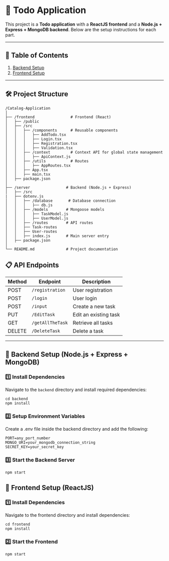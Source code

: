 # 📝  Todo Application

This project is a **Todo application** with a **ReactJS frontend** and a **Node.js + Express + MongoDB backend**. Below are the setup instructions for each part.

---

## 📌 Table of Contents
1. [Backend Setup](#-backend-setup-nodejs--express--mongodb)
2. [Frontend Setup](#-frontend-setup-reactjs--tailwindcss)

---

## 🛠️ Project Structure

```
/Catalog-Application
│
├── /frontend                # Frontend (React)
│   ├── /public
│   ├── /src
│   │   ├── /components      # Reusable components
│   │   │   ├── AddTodo.tsx
│   │   │   ├── Login.tsx
│   │   │   ├── Registration.tsx
│   │   │   ├── Validation.tsx
│   │   ├── /context         # Context API for global state management
│   │   │   ├── ApiContext.js
│   │   ├── /utils           # Routes
│   │   │   ├── AppRoutes.tsx
│   │   ├── App.tsx
│   │   ├── main.tsx
│   ├── package.json
│
├── /server                # Backend (Node.js + Express)
│   ├── /src
|   ├── dotenv.js
│   │   ├── /database       # Database connection
│   │   │   ├── db.js
│   │   ├── /models        # Mongoose models
│   │   │   ├── TaskModel.js
│   │   │   ├── UserModel.js
│   │   ├── /routes        # API routes
│   │   ├── Task-routes
│   │   ├── User-routes
│   │   ├── index.js       # Main server entry
│   ├── package.json
│
└── README.md              # Project documentation

```

## 📋 API Endpoints

| Method | Endpoint         | Description            |
| ------ | ---------------- | ---------------------- |
| POST   | `/registration`  | User registration      |
| POST   | `/login`         | User login             |
| POST   | `/input`         | Create a new task      |
| PUT    | `/EditTask`      | Edit an existing task  |
| GET    | `/getAllTheTask` | Retrieve all tasks     |
| DELETE | `/DeleteTask`    | Delete a task          |

---

## 🚀 Backend Setup (Node.js + Express + MongoDB)

### **1️⃣ Install Dependencies**
Navigate to the `backend` directory and install required dependencies:

```
cd backend
npm install
```

### **2️⃣ Setup Environment Variables**
Create a .env file inside the backend directory and add the following:
```
PORT=any_port_number
MONGO_URI=your_mongodb_connection_string
SECRET_KEY=your_secret_key 
```

### **3️⃣ Start the Backend Server**
```
npm start
```

## 🎨 Frontend Setup (ReactJS)

### **1️⃣ Install Dependencies**
Navigate to the frontend directory and install dependencies:
```
cd frontend
npm install
```

### **2️⃣ Start the Frontend**
```
npm start
```
